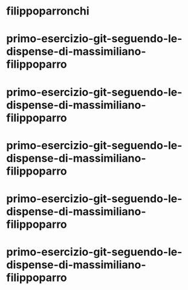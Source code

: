 # filippoparronchi
# primo-esercizio-git-seguendo-le-dispense-di-massimiliano-filippoparro
# primo-esercizio-git-seguendo-le-dispense-di-massimiliano-filippoparro
# primo-esercizio-git-seguendo-le-dispense-di-massimiliano-filippoparro
# primo-esercizio-git-seguendo-le-dispense-di-massimiliano-filippoparro
# primo-esercizio-git-seguendo-le-dispense-di-massimiliano-filippoparro
